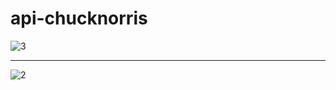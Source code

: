 # api-chucknorris




![3](https://user-images.githubusercontent.com/41454466/162482566-bef87aa9-d6a9-4f18-aedf-fdb3e5fb4f24.png)

-----------------------------------------------------------

![2](https://user-images.githubusercontent.com/41454466/162482570-f0211285-b16f-448e-9095-d42f81ddb172.png)

